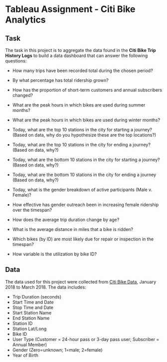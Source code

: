 # Tableau Assignment - Citi Bike Analytics

  
## Task

The task in this project is to aggregate the data found in the **Citi Bike Trip History Logs** to build a data dashboard that can answer the following questions:  

* How many trips have been recorded total during the chosen period?

* By what percentage has total ridership grown? 

* How has the proportion of short-term customers and annual subscribers changed?

* What are the peak hours in which bikes are used during summer months? 

* What are the peak hours in which bikes are used during winter months?

* Today, what are the top 10 stations in the city for starting a journey? (Based on data, why do you hypothesize these are the top locations?)

* Today, what are the top 10 stations in the city for ending a journey? (Based on data, why?)

* Today, what are the bottom 10 stations in the city for starting a journey? (Based on data, why?)

* Today, what are the bottom 10 stations in the city for ending a journey (Based on data, why?)

* Today, what is the gender breakdown of active participants (Male v. Female)?

* How effective has gender outreach been in increasing female ridership over the timespan?

* How does the average trip duration change by age?

* What is the average distance in miles that a bike is ridden?

* Which bikes (by ID) are most likely due for repair or inspection in the timespan? 

* How variable is the utilization by bike ID?
 
## Data

The data used for this project were collected from [Citi Bike Data](https://www.citibikenyc.com/system-data), January 2018 to March 2018. The data includes:

- Trip Duration (seconds)  
- Start Time and Date  
- Stop Time and Date  
- Start Station Name  
- End Station Name  
- Station ID  
- Station Lat/Long  
- Bike ID  
- User Type (Customer = 24-hour pass or 3-day pass user; Subscriber = Annual Member)  
- Gender (Zero=unknown; 1=male; 2=female)  
- Year of Birth  